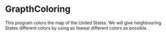 # GrapthColoring
This program colors the map of the United States. We will give 
  neighbouring States different colors by using as fewest different colors as possible.
